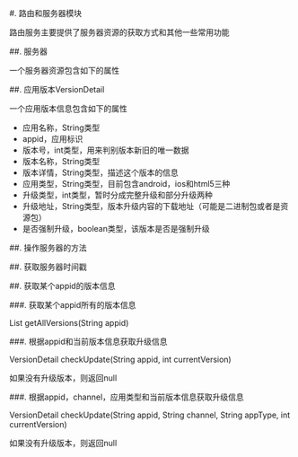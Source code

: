 #. 路由和服务器模块


路由服务主要提供了服务器资源的获取方式和其他一些常用功能

##. 服务器

一个服务器资源包含如下的属性

##. 应用版本VersionDetail

一个应用版本信息包含如下的属性

* 应用名称，String类型
* appid，应用标识
* 版本号，int类型，用来判别版本新旧的唯一数据
* 版本名称，String类型
* 版本详情，String类型，描述这个版本的信息
* 应用类型，String类型，目前包含android，ios和html5三种
* 升级类型，int类型，暂时分成完整升级和部分升级两种
* 升级地址，String类型，版本升级内容的下载地址（可能是二进制包或者是资源包）
* 是否强制升级，boolean类型，该版本是否是强制升级

##. 操作服务器的方法

##. 获取服务器时间戳

##. 获取某个appid的版本信息

###. 获取某个appid所有的版本信息

List<VersionDetail> getAllVersions(String appid)

###. 根据appid和当前版本信息获取升级信息

VersionDetail checkUpdate(String appid, int currentVersion)

如果没有升级版本，则返回null

###. 根据appid，channel，应用类型和当前版本信息获取升级信息

VersionDetail checkUpdate(String appid, String channel, String appType, int currentVersion)

如果没有升级版本，则返回null